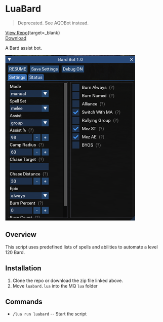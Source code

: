 # LuaBard

> Deprecated. See AQOBot instead.

[View Repo](https://github.com/aquietone/luabard){target=_blank}  
[Download](https://github.com/aquietone/luabard/archive/refs/heads/main.zip)  

A Bard assist bot.

![](../images/luabard/luabard.png)

## Overview

This script uses predefined lists of spells and abilities to automate a level 120 Bard.

## Installation

1. Clone the repo or download the zip file linked above.
2. Move `luabard.lua` into the MQ `lua` folder

## Commands

* `/lua run luabard` -- Start the script